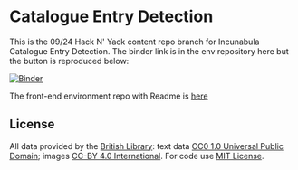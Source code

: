 # Catalogue Entry Detection

This is the 09/24 Hack N' Yack content repo branch for Incunabula Catalogue Entry Detection. The binder link is in the env repository here but the button is reproduced below:

[![Binder](https://mybinder.org/badge_logo.svg)](https://mybinder.org/v2/gh/britishlibrary/Incunabula-Catalogue-Entry-Detection/hny-0924?urlpath=git-pull%3Frepo%3Dhttps%253A%252F%252Fgithub.com%252Fharrylloyd-bl%252Fincu-binder-content-repo%26urlpath%3Dlab%252Ftree%252Fincu-binder-content-repo%252Fnotebooks%252FCatalogues%2Bas%2BData%2Bfor%2BComputational%2BAnalysis%2B-%2BHack%2B%2526%2BYack%2B09-24.ipynb%26branch%3Dhny-0924)

The front-end environment repo with Readme is [here](https://github.com/britishlibrary/Incunabula-Catalogue-Entry-Detection/tree/hny-0924)

## License

All data provided by the [British Library](https://creativecommons.org/licenses/by/4.0/): text data [CC0 1.0 Universal Public Domain](https://creativecommons.org/publicdomain/zero/1.0/); images [CC-BY 4.0 International](https://creativecommons.org/licenses/by/4.0/). For code use [MIT License](https://mit-license.org/).
